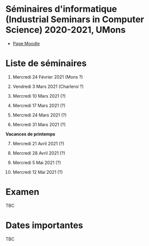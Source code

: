 # Séminaires d'informatique (Industrial Seminars in Computer Science) 2020-2021, UMons

- [Page Moodle](https://moodle.umons.ac.be/course/view.php?id=455)

# Liste de séminaires

1.	Mercredi 24 Février 2021 (Mons ?)

2.  Vendredi 3 Mars 2021 (Charleroi ?)

3.	Mercredi 10 Mars 2021 (?)

4.	Mercredi 17 Mars 2021 (?)

5.	Mercredi 24 Mars 2021 (?)

6.	Mercredi 31 Mars 2021 (?)


**Vacances de printemps**

7.	Mercredi 21 Avril 2021 (?)

8.	Mercredi 28 Avril 2021 (?)

9. 	Mercredi 5 Mai 2021 (?)

10. Mercredi 12 Mai 2021 (?)

# Examen

TBC

# Dates importantes

TBC

